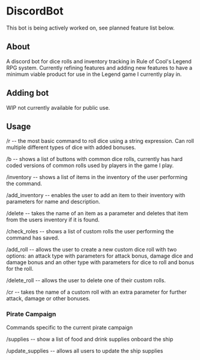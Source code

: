 # DiscordBot

This bot is being actively worked on, see planned feature list below.

## About

A discord bot for dice rolls and inventory tracking in Rule of Cool's Legend RPG system. Currently refining features and adding new features to have a minimum viable product for use in the Legend game I currently play in.

## Adding bot

WIP not currently available for public use.

## Usage

/r -- the most basic command to roll dice using a string expression. Can roll multiple different types of dice with added bonuses.

/b -- shows a list of buttons with common dice rolls, currently has hard coded versions of common rolls used by players in the game I play.

/inventory -- shows a list of items in the inventory of the user performing the command.

/add_inventory -- enables the user to add an item to their inventory with parameters for name and description.

/delete -- takes the name of an item as a parameter and deletes that item from the users inventory if it is found.

/check_roles -- shows a list of custom rolls the user performing the command has saved.

/add_roll -- allows the user to create a new custom dice roll with two options: an attack type with parameters for attack bonus, damage dice and damage bonus and an other type with parameters for dice to roll and bonus for the roll.

/delete_roll -- allows the user to delete one of their custom rolls.

/cr -- takes the name of a custom roll with an extra parameter for further attack, damage or other bonuses.

### Pirate Campaign

Commands specific to the current pirate campaign

/supplies -- show a list of food and drink supplies onboard the ship

/update_supplies -- allows all users to update the ship supplies